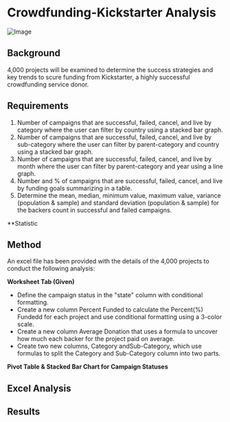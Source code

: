 # Crowdfunding-Kickstarter Analysis

![Image](https://cdn0.tnwcdn.com/wp-content/blogs.dir/1/files/2017/06/ksimage-796x389.jpg)

## Background

4,000 projects will be examined to determine the success strategies and key trends to scure funding from Kickstarter, a highly successful crowdfunding service donor.

## Requirements

1. Number of campaigns that are successful, failed, cancel, and live by category where the user can filter by country using a stacked bar graph.
2. Number of campaigns that are successful, failed, cancel, and live by sub-category where the user can filter by parent-category and country using a stacked bar graph.
3. Number of campaigns that are successful, failed, cancel, and live by month where the user can filter by parent-category and year using a line graph.
4. Number and % of campaigns that are successful, failed, cancel, and live by funding goals summarizing in a table.
5. Determine the mean, median, minimum value, maximum value, variance (population & sample) and standard deviation (population & sample) for the backers count in successful and failed campaigns.

**Statistic

## Method 

An excel file has been provided with the details of the 4,000 projects to conduct the following analysis:

**Worksheet Tab (Given)**
* Define the campaign status in the "state" column with conditional formatting. 
* Create a new column Percent Funded to calculate the Percent(%) Fundedd for each project and use conditional formatting using a 3-color scale.
* Create a new column Average Donation that uses a formula to uncover how much each backer for the project paid on average.
* Create two new columns, Category andSub-Category, which use formulas to split the Category and Sub-Category column into two parts.

**Pivot Table & Stacked Bar Chart for Campaign Statuses**



## Excel Analysis

## Results
